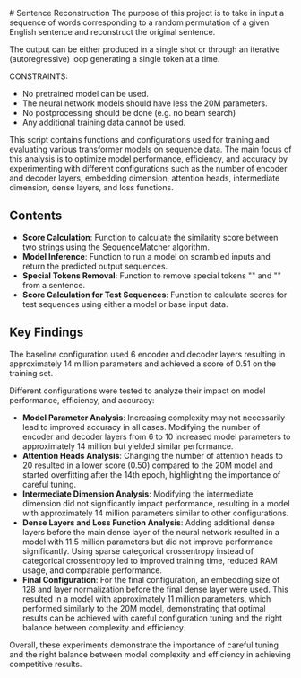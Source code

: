 #‌ Sentence Reconstruction
The purpose of this project is to take in input a sequence of words corresponding to a random permutation of a given English sentence and reconstruct the original sentence.

The output can be either produced in a single shot or through an iterative (autoregressive) loop generating a single token at a time.


CONSTRAINTS:
* No pretrained model can be used.
* The neural network models should have less the 20M parameters.
* No postprocessing should be done (e.g. no beam search)
* Any additional training data cannot be used.

This script contains functions and configurations used for training and evaluating various transformer models on sequence data. The main focus of this analysis is to optimize model performance, efficiency, and accuracy by experimenting with different configurations such as the number of encoder and decoder layers, embedding dimension, attention heads, intermediate dimension, dense layers, and loss functions.

## Contents

- **Score Calculation**: Function to calculate the similarity score between two strings using the SequenceMatcher algorithm.
- **Model Inference**: Function to run a model on scrambled inputs and return the predicted output sequences.
- **Special Tokens Removal**: Function to remove special tokens "<start>" and "<end>" from a sentence.
- **Score Calculation for Test Sequences**: Function to calculate scores for test sequences using either a model or base input data.

## Key Findings

The baseline configuration used 6 encoder and decoder layers resulting in approximately 14 million parameters and achieved a score of 0.51 on the training set.

Different configurations were tested to analyze their impact on model performance, efficiency, and accuracy:

- **Model Parameter Analysis**: Increasing complexity may not necessarily lead to improved accuracy in all cases. Modifying the number of encoder and decoder layers from 6 to 10 increased model parameters to approximately 14 million but yielded similar performance.
- **Attention Heads Analysis**: Changing the number of attention heads to 20 resulted in a lower score (0.50) compared to the 20M model and started overfitting after the 14th epoch, highlighting the importance of careful tuning.
- **Intermediate Dimension Analysis**: Modifying the intermediate dimension did not significantly impact performance, resulting in a model with approximately 14 million parameters similar to other configurations.
- **Dense Layers and Loss Function Analysis**: Adding additional dense layers before the main dense layer of the neural network resulted in a model with 11.5 million parameters but did not improve performance significantly. Using sparse categorical crossentropy instead of categorical crossentropy led to improved training time, reduced RAM usage, and comparable performance.
- **Final Configuration**: For the final configuration, an embedding size of 128 and layer normalization before the final dense layer were used. This resulted in a model with approximately 11 million parameters, which performed similarly to the 20M model, demonstrating that optimal results can be achieved with careful configuration tuning and the right balance between complexity and efficiency.

Overall, these experiments demonstrate the importance of careful tuning and the right balance between model complexity and efficiency in achieving competitive results.
